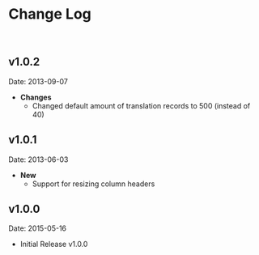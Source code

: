 # Change Log
﻿
## v1.0.2
Date: 2013-09-07 
* **Changes**    
	* Changed default amount of translation records to 500 (instead of 40)

## v1.0.1
Date: 2013-06-03
* **New**
	* Support for resizing column headers

## v1.0.0
Date: 2015-05-16
* Initial Release v1.0.0